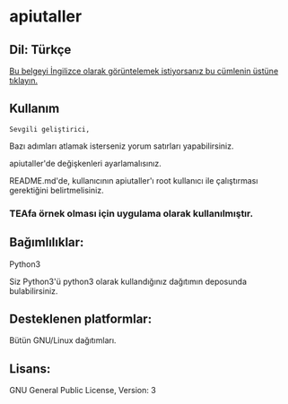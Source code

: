 # apiutaller
## Dil: Türkçe
[Bu belgeyi İngilizce olarak görüntelemek istiyorsanız bu cümlenin üstüne tıklayın.](https://github.com/MuKonqi/apiutaller/blob/main/README.md)
## Kullanım
    Sevgili geliştirici,
Bazı adımları atlamak isterseniz yorum satırları yapabilirsiniz.

apiutaller'de değişkenleri ayarlamalısınız.

README.md'de, kullanıcının apiutaller'ı root kullanıcı ile çalıştırması gerektiğini belirtmelisiniz.

### TEAfa örnek olması için uygulama olarak kullanılmıştır.
## Bağımlılıklar:
Python3

Siz Python3'ü python3 olarak kullandığınız dağıtımın deposunda bulabilirsiniz.

## Desteklenen platformlar:
Bütün GNU/Linux dağıtımları.

## Lisans:
GNU General Public License, Version: 3
